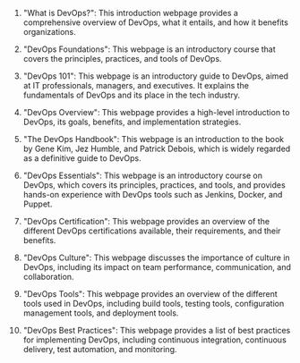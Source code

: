 

1. "What is DevOps?": This introduction webpage provides a comprehensive overview of DevOps, what it entails, and how it benefits organizations.

2. "DevOps Foundations": This webpage is an introductory course that covers the principles, practices, and tools of DevOps.

3. "DevOps 101": This webpage is an introductory guide to DevOps, aimed at IT professionals, managers, and executives. It explains the fundamentals of DevOps and its place in the tech industry.

4. "DevOps Overview": This webpage provides a high-level introduction to DevOps, its goals, benefits, and implementation strategies.

5. "The DevOps Handbook": This webpage is an introduction to the book by Gene Kim, Jez Humble, and Patrick Debois, which is widely regarded as a definitive guide to DevOps.

6. "DevOps Essentials": This webpage is an introductory course on DevOps, which covers its principles, practices, and tools, and provides hands-on experience with DevOps tools such as Jenkins, Docker, and Puppet.

7. "DevOps Certification": This webpage provides an overview of the different DevOps certifications available, their requirements, and their benefits.

8. "DevOps Culture": This webpage discusses the importance of culture in DevOps, including its impact on team performance, communication, and collaboration.

9. "DevOps Tools": This webpage provides an overview of the different tools used in DevOps, including build tools, testing tools, configuration management tools, and deployment tools.

10. "DevOps Best Practices": This webpage provides a list of best practices for implementing DevOps, including continuous integration, continuous delivery, test automation, and monitoring.